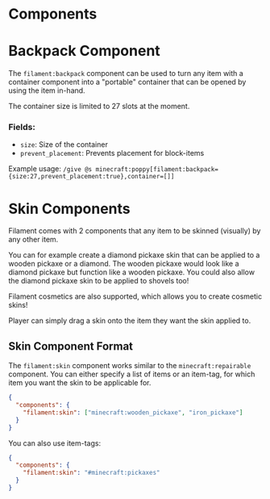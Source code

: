 # Components

# Backpack Component

The `filament:backpack` component can be used to turn any item with a container component into a "portable" container that can be opened by using the item in-hand.

The container size is limited to 27 slots at the moment.

### Fields:

- `size`: Size of the container
- `prevent_placement`: Prevents placement for block-items

Example usage:
`/give @s minecraft:poppy[filament:backpack={size:27,prevent_placement:true},container=[]]`

# Skin Components

Filament comes with 2 components that any item to be skinned (visually) by any other item.

You can for example create a diamond pickaxe skin that can be applied to a wooden pickaxe or a diamond. The wooden pickaxe would look like a diamond pickaxe but function like a wooden pickaxe. You could also allow the diamond pickaxe skin to be applied to shovels too!

Filament cosmetics are also supported, which allows you to create cosmetic skins!

Player can simply drag a skin onto the item they want the skin applied to.

## Skin Component Format

The `filament:skin` component works similar to the `minecraft:repairable` component. You can either specify a list of items or an item-tag, for which item you want the skin to be applicable for.

```json
{
  "components": {
    "filament:skin": ["minecraft:wooden_pickaxe", "iron_pickaxe"]
  }
}
```

You can also use item-tags:
```json
{
  "components": {
    "filament:skin": "#minecraft:pickaxes"
  }
}
```
